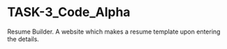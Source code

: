 # TASK-3_Code_Alpha
Resume Builder. A website which makes a resume template upon entering the details.
